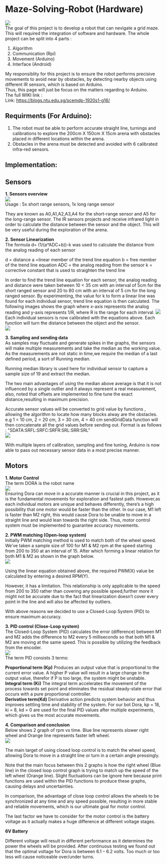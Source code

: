 # Maze-Solving-Robot (Hardware)
![](Images/Dora.gif) <br/>
The goal of this project is to develop a robot that can nevigate a grid maze. This will required the integration of software and hardware.
The whole project can be split into 4 parts :
1. Algorithm
2. Communication (Rpi)
3. Movement (Arduino)
4. Interface (Android)

My responsiblity for this project is to ensure the robot performs precisive movements to avoid near by obstacles,
by detecting nearby objects using different IR sensors, which is based on Arduino. </br>
Thus, this page will just be focus on the matters regarding to Arduino.</br>
The full WIKI link :</br>
Link: https://blogs.ntu.edu.sg/scemdp-1920s1-g16/</br>

## Requirments (For Arduino):
1. The robot must be able to perform accurate straight line, turnings and calibrations to explore the 200cm X 150cm X 15cm arena with obstacles placed in different locations within the arena.
2. Obstacles in the arena must be detected and avoided with 6 calibrated infra-red sensors.

## Implementation:
## Sensors
**1. Sensors overview**</br>
![](Images/sensors.PNG)<br/>
Usage : 5x short range sensors, 1x long range sensor

They are known as A0,A1,A2,A3,A4 for the short-range sensor and A5 for the long-range sensor. The IR sensors projects and receive infrared light in order to calculate the distance between the sensor and the object. This will be very useful during the exploration of the arena.

**2. Sensor Linearization**<br/>
The formula  d= (1/(a*ADC+b))-k was used to calculate the distance from the analog reading of each sensor

d = distance
a =linear member of the trend line equation
b = free member of the trend line equation
ADC = the analog reading from the sensor
k = corrective constant that is used to straighten the trend line

In order to find the trend line equation for each sensor, the analog reading and distance were taken between 10 < 35 cm with an interval of 5cm for the short ranged sensor and 20 to 80 cm with an interval of 5 cm for the long ranged sensor. By experimenting, the value for k to form a linear line was found for each individual sensor, trend line equation is then calculated. The following images shows the graph where x-axis represents the analog reading and y-axis represents 1/R, where R is the range for each interval.
![](Images/Linearization.PNG)<br/>
Each individual sensors is now calibrated with the equations above. Each function will turn the distance between the object and the sensor.<br/>
![](Images/Calibration.PNG)<br/>

**3. Sampling and sending data**<br/>
As samples may fluctuate and generate spikes in the graphs, the sensors will make multiple measurements and take the median as the working value. As the measurements are not static in time,we require the median of a last defined period, a sort of Running median.

Running median library is used here for individual sensor to capture a sample size of 19 and extract the median.

The two main advantages of using the median above average is that it is not influenced by a single outlier and it always represent a real measurement, also, noted that offsets are implemented to fine tune the exact distance,resulting in maximum precision.



Accurate sensor values will be converted to grid value by functions , allowing the algorithm to locate how many blocks alway are the obstacles.
e.g 1 = 10 cm, 2 = 20 cm, 3 = 30 cm, 4 = 40 cm
sendGridData function will then concatenate all the grid values before sending out. Format is as follows : "SDATA:SRFL:SRFC:SRFR:SRL:SRR:SRL" <br/>
![](Images/Sendgrid.PNG)<br/>


With multiple layers of calibration, sampling and fine tuning, Arduino is now able to pass out necessary sensor data in a most precise manner.<br/>
## Motors
**1. Motor Control** <br/>
The term DORA is the robot name<br/>
![](Images/motor.PNG)<br/>
Ensuring Dora can move in a accurate manner is crucial in this project, as it is the fundamental movements for exploration and fastest path. However,as each individual motors are unique and behaves differently, there’s a high possibility that one motor would be faster than the other. In our case, M1 left is faster than M2 right, this would cause Dora to be unable to move in a straight line and would lean towards the right side. Thus, motor control system must be implemented to guarantee accuracy movements.

**2. PWM matching (Open-loop system)**<br/>
Initially PWM matching method is used to match both of the wheel speed.  We’ve taken a sample size of 100 for M1 & M2 rpm at the speed starting from 200 to 350 at an interval of 15. After which forming a linear relation for both M1 & M2 as shown in the graph below.<br/>
![](Images/rpm.PNG)<br/>

Using the linear equation obtained above, the required PWM(X) value be calculated by entering a desired RPM(Y).

However, it has a limitation. This relationship is only applicable to the speed from 200 to 350 rather than covering any possible speed,further more it might not be accurate due to the fact that linearization doesn’t cover every point in the line and will also be affected by outliers.

With above reasons we decided to use a Closed-Loop System (PID) to ensure maximum accuracy.

**3. PID control (Close-Loop system)**<br/>
The Closed-Loop System (PID) calculates the error (difference) between M1 and M2 adds the difference to M2 every 5 milliseconds so that both M1 & M2 are moving at the same speed. This is possible by utilizing the feedback from the encoder.<br/>
![](Images/pid.PNG)<br/>
The term PID consists 3 terms:

**Proportional term  (Kp)**
Produces an output value that is proportional to the current error value. A higher P value will result in a large change in the output value, therefor if  P is too large, the system might be unstable.<br/>
**Integral term (Ki)**
The integral term accelerates the movement of the process towards set point and eliminates the residual steady-state error that occurs with a pure proportional controller.<br/>
**Derivative term(Kd)**
Derivative action predicts system behavior and thus improves settling time and stability of the system.
For our bot Dora, kp = 18, ki = 8, kd = 0 are used for the final PID values after multiple experiments, which gives us the most accurate movements.<br/>

**4. Comparison and conclusion**<br/>
Below shows 2 graph of rpm vs time.  Blue line represents slower right wheel and Orange line represents faster left wheel.<br/>
![](Images/compare.PNG)<br/>

The main target of using closed loop control is to match the wheel speed, allowing Dora to move in a straight line or turn in a certain angle pressingly.

Note that the main focus between this 2 graphs is how the right wheel (Blue line) in the closed loop control graph is trying to match up the speed of the left wheel (Orange line). Slight fluctuations can be ignore here because print functions are used within the PID functions to produce these graphs, causing delays and uncertainties.

In comparison, the advantage of close loop control allows the wheels to be synchronized at any time and any speed possible, resulting in more stable and reliable movements, which is our ultimate goal for motor control.

The last factor we have to consider for the motor control is the battery voltage as it actually makes a huge difference at different voltage stages.

**6V Battery**

Different voltage will result in different performance as it determines the power the wheels will be provided. After continuous testing we found out that the optimal voltage for Dora is between 6.1 – 6.2 volts. Too much or too less will cause noticeable over/under turns.
